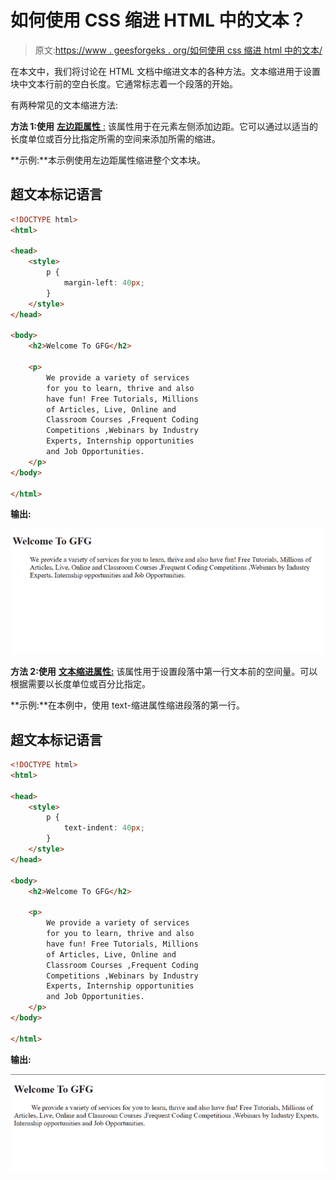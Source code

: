 # 如何使用 CSS 缩进 HTML 中的文本？

> 原文:[https://www . geesforgeks . org/如何使用 css 缩进 html 中的文本/](https://www.geeksforgeeks.org/how-to-indent-text-in-html-by-using-css/)

在本文中，我们将讨论在 HTML 文档中缩进文本的各种方法。文本缩进用于设置块中文本行前的空白长度。它通常标志着一个段落的开始。

有两种常见的文本缩进方法:

**方法 1:使用** [**左边距属性** :](https://www.geeksforgeeks.org/css-margin-left-property/) 该属性用于在元素左侧添加边距。它可以通过以适当的长度单位或百分比指定所需的空间来添加所需的缩进。

**示例:**本示例使用左边距属性缩进整个文本块。

## 超文本标记语言

```html
<!DOCTYPE html>
<html>

<head>
    <style>
        p {
            margin-left: 40px;
        }
    </style>
</head>

<body>
    <h2>Welcome To GFG</h2>

    <p>
        We provide a variety of services 
        for you to learn, thrive and also 
        have fun! Free Tutorials, Millions 
        of Articles, Live, Online and 
        Classroom Courses ,Frequent Coding 
        Competitions ,Webinars by Industry 
        Experts, Internship opportunities 
        and Job Opportunities.
    </p>
</body>

</html>
```

**输出:**

![](img/271299a37815db0d7a219b9d02421db3.png)

**方法 2:使用** [**文本缩进属性:**](https://www.geeksforgeeks.org/css-text-indent-property/) 该属性用于设置段落中第一行文本前的空间量。可以根据需要以长度单位或百分比指定。

**示例:**在本例中，使用 text-缩进属性缩进段落的第一行。

## 超文本标记语言

```html
<!DOCTYPE html>
<html>

<head>
    <style>
        p {
            text-indent: 40px;
        }
    </style>
</head>

<body>
    <h2>Welcome To GFG</h2>

    <p>
        We provide a variety of services 
        for you to learn, thrive and also 
        have fun! Free Tutorials, Millions 
        of Articles, Live, Online and 
        Classroom Courses ,Frequent Coding 
        Competitions ,Webinars by Industry 
        Experts, Internship opportunities 
        and Job Opportunities.
    </p>
</body>

</html>
```

**输出:**

![](img/e372ef0b5167831c38240d28560f0ea8.png)